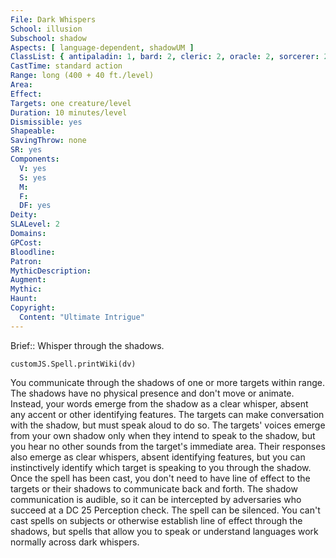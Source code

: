 ```yaml
---
File: Dark Whispers
School: illusion
Subschool: shadow
Aspects: [ language-dependent, shadowUM ]
ClassList: { antipaladin: 1, bard: 2, cleric: 2, oracle: 2, sorcerer: 2, wizard: 2, summoner: 2, unchained summoner: 2, witch: 2 }
CastTime: standard action
Range: long (400 + 40 ft./level)
Area: 
Effect: 
Targets: one creature/level
Duration: 10 minutes/level
Dismissible: yes
Shapeable: 
SavingThrow: none
SR: yes
Components:
  V: yes
  S: yes
  M: 
  F: 
  DF: yes
Deity: 
SLALevel: 2
Domains: 
GPCost: 
Bloodline: 
Patron: 
MythicDescription: 
Augment: 
Mythic: 
Haunt: 
Copyright:
  Content: "Ultimate Intrigue"
---
```

Brief:: Whisper through the shadows.

```dataviewjs
customJS.Spell.printWiki(dv)
```

You communicate through the shadows of one or more targets within range. The shadows have no physical presence and don't move or animate. Instead, your words emerge from the shadow as a clear whisper, absent any accent or other identifying features. The targets can make conversation with the shadow, but must speak aloud to do so. The targets' voices emerge from your own shadow only when they intend to speak to the shadow, but you hear no other sounds from the target's immediate area. Their responses also emerge as clear whispers, absent identifying features, but you can instinctively identify which target is speaking to you through the shadow. Once the spell has been cast, you don't need to have line of effect to the targets or their shadows to communicate back and forth.  The shadow communication is audible, so it can be intercepted by adversaries who succeed at a DC 25 Perception check. The spell can be silenced. You can't cast spells on subjects or otherwise establish line of effect through the shadows, but spells that allow you to speak or understand languages work normally across dark whispers.
